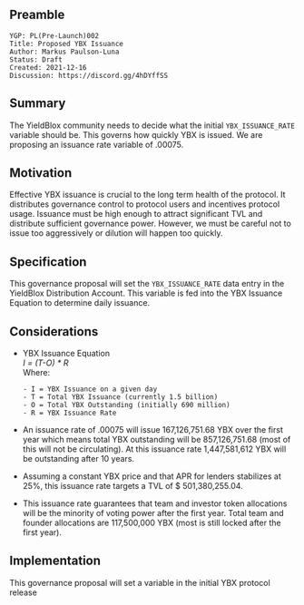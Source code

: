 ## Preamble

```
YGP: PL(Pre-Launch)002
Title: Proposed YBX Issuance
Author: Markus Paulson-Luna
Status: Draft
Created: 2021-12-16
Discussion: https://discord.gg/4hDYffSS
```

## Summary

The YieldBlox community needs to decide what the initial `YBX_ISSUANCE_RATE` variable should be. This governs how quickly YBX is issued. We are proposing an issuance rate variable of .00075.

## Motivation

Effective YBX issuance is crucial to the long term health of the protocol. It distributes governance control to protocol users and incentives protocol usage. Issuance must be high enough to attract significant TVL and distribute sufficient governance power. However, we must be careful not to issue too aggressively or dilution will happen too quickly.

## Specification

This governance proposal will set the `YBX_ISSUANCE_RATE` data entry in the YieldBlox Distribution Account. This variable is fed into the YBX Issuance Equation to determine daily issuance.

## Considerations

- YBX Issuance Equation\
  *I = (T-O) * R*\
  Where:

      - I = YBX Issuance on a given day
      - T = Total YBX Issuance (currently 1.5 billion)
      - O = Total YBX Outstanding (initially 690 million)
      - R = YBX Issuance Rate

- An issuance rate of .00075 will issue 167,126,751.68 YBX over the first year which means total YBX outstanding will be 857,126,751.68 (most of this will not be circulating). At this issuance rate 1,447,581,612 YBX will be outstanding after 10 years.
- Assuming a constant YBX price and that APR for lenders stabilizes at 25%, this issuance rate targets a TVL of $ 501,380,255.04.
- This issuance rate guarantees that team and investor token allocations will be the minority of voting power after the first year. Total team and founder allocations are 117,500,000 YBX (most is still locked after the first year).

## Implementation

This governance proposal will set a variable in the initial YBX protocol release
